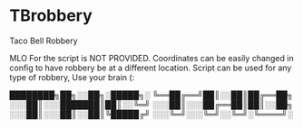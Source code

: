 # TBrobbery
Taco Bell Robbery


MLO For the script is NOT PROVIDED. Coordinates can be easily changed in config to have robbery be at a different location. Script can be used for any type of robbery, Use your brain (:




████████╗██╗░░██╗░█████╗░
╚══██╔══╝██║░░██║██╔══██╗
░░░██║░░░███████║██║░░╚═╝
░░░██║░░░██╔══██║██║░░██╗
░░░██║░░░██║░░██║╚█████╔╝
░░░╚═╝░░░╚═╝░░╚═╝░╚════╝░
